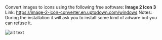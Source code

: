 Convert images to icons using the following free software:
**Image 2 Icon 3**
Link: https://image-2-icon-converter.en.uptodown.com/windows
Notes: During the installation it will ask you to install some kind of adware but you can refuse it.

![alt text](https://img.utdstc.com/screen/windows/thumb/image-2-icon-converter-001.jpg)
